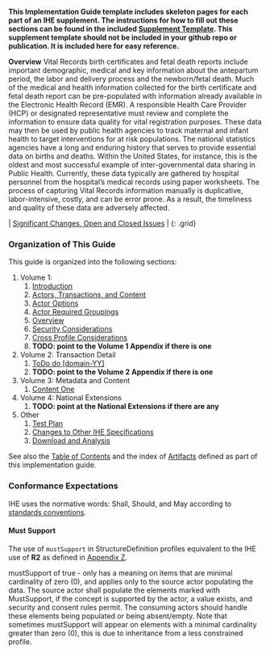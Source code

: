 
**This Implementation Guide template includes skeleton pages for each part of an IHE supplement. The instructions for how to fill out these sections can be found in the included [Supplement Template](https://github.com/IHE/supplement-template/blob/master/suppl_template.md). This supplement template should not be included in your github repo or publication. It is included here for easy reference.**

**Overview**
Vital Records birth certificates and fetal death reports include important demographic, medical and key information about the antepartum period, the labor and delivery process and the newborn/fetal death. Much of the medical and health information collected for the birth certificate and fetal death report can be pre-populated with information already available in the
Electronic Health Record (EMR). A responsible Health Care Provider (HCP) or designated representative must review and complete the information to ensure data quality for vital registration purposes. These data may then be used by public health agencies to track maternal and infant health to target interventions for at risk populations. The national statistics agencies have a long and enduring history that serves to provide essential data on births and deaths. Within the United States, for instance, this is the oldest and most successful example of inter-governmental data sharing in Public Health. Currently, these data typically are gathered by hospital personnel from the hospital’s medical records using paper worksheets. The process of capturing Vital Records information manually is duplicative, labor-intensive, costly, and can be error prone. As a result, the timeliness and quality of these data are adversely affected.

<div markdown="1" class="stu-note">

| [Significant Changes, Open and Closed Issues](issues.html) |
{: .grid}

</div>

### Organization of This Guide

This guide is organized into the following sections:

1. Volume 1:
   1. [Introduction](volume-1.html)
   1. [Actors, Transactions, and Content](volume-1.html#actors-and-transactions)
   1. [Actor Options](volume-1.html#actor-options)
   1. [Actor Required Groupings](volume-1.html#required-groupings)
   1. [Overview](volume-1.html#overview)
   1. [Security Considerations](volume-1.html#security-considerations)
   1. [Cross Profile Considerations](volume-1.html#other-grouping)
   1. **TODO: point to the Volume 1 Appendix if there is one**
2. Volume 2: Transaction Detail
   1. [ToDo do \[domain-YY\]](domain-YY.html)
   1. **TODO: point to the Volume 2 Appendix if there is one**
3. Volume 3: Metadata and Content
   1. [Content One](domain-ZZ.html)
4. Volume 4: National Extensions
   1. **TODO: point at the National Extensions if there are any**
5. Other
   1. [Test Plan](testplan.html)
   1. [Changes to Other IHE Specifications](other.html)
   1. [Download and Analysis](download.html)

See also the [Table of Contents](toc.html) and the index of [Artifacts](artifacts.html) defined as part of this implementation guide.

### Conformance Expectations

IHE uses the normative words: Shall, Should, and May according to [standards conventions](https://profiles.ihe.net/GeneralIntro/ch-E.html).

#### Must Support

The use of ```mustSupport``` in StructureDefinition profiles equivalent to the IHE use of **R2** as defined in [Appendix Z](https://profiles.ihe.net/ITI/TF/Volume2/ch-Z.html#z.10-profiling-conventions-for-constraints-on-fhir).

mustSupport of true - only has a meaning on items that are minimal cardinality of zero (0), and applies only to the source actor populating the data. The source actor shall populate the elements marked with MustSupport, if the concept is supported by the actor, a value exists, and security and consent rules permit.
The consuming actors should handle these elements being populated or being absent/empty.
Note that sometimes mustSupport will appear on elements with a minimal cardinality greater than zero (0), this is due to inheritance from a less constrained profile.
